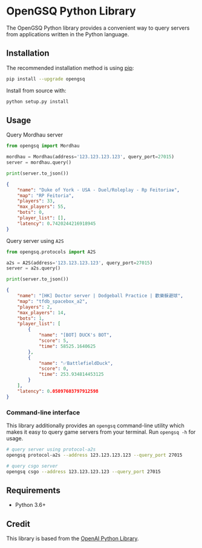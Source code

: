 # OpenGSQ Python Library

The OpenGSQ Python library provides a convenient way to query servers
from applications written in the Python language.

## Installation

The recommended installation method is using [pip](http://pip-installer.org/):

```sh
pip install --upgrade opengsq
```

Install from source with:

```sh
python setup.py install
```

## Usage

Query Mordhau server

```py
from opengsq import Mordhau

mordhau = Mordhau(address='123.123.123.123', query_port=27015)
server = mordhau.query()

print(server.to_json())
```
  
```json
{
    "name": "Duke of York - USA - Duel/Roleplay - Rp Feitoria♛",
    "map": "RP Feitoria",
    "players": 33,
    "max_players": 55,
    "bots": 0,
    "player_list": [],
    "latency": 0.7420244216918945
}
```

Query server using `A2S`

```py
from opengsq.protocols import A2S

a2s = A2S(address='123.123.123.123', query_port=27015)
server = a2s.query()

print(server.to_json())
```

```json
{
    "name": "[HK] Doctor server | Dodgeball Practice | 歡樂躲避球",
    "map": "tfdb_spacebox_a2",
    "players": 2,
    "max_players": 14,
    "bots": 1,
    "player_list": [
        {
            "name": "[BOT] DUCK's BOT",
            "score": 5,
            "time": 58525.1640625
        },
        {
            "name": "✅BattlefieldDuck",
            "score": 0,
            "time": 253.934814453125
        }
    ],
    "latency": 0.05097603797912598
}
```

### Command-line interface

This library additionally provides an `opengsq` command-line utility
which makes it easy to query game servers from your terminal. Run
`opengsq -h` for usage.

```sh
# query server using protocol-a2s
opengsq protocol-a2s --address 123.123.123.123 --query_port 27015

# query csgo server
opengsq csgo --address 123.123.123.123 --query_port 27015
```

## Requirements

-   Python 3.6+

## Credit

This library is based from the [OpenAI Python Library](https://github.com/openai/openai-python).
